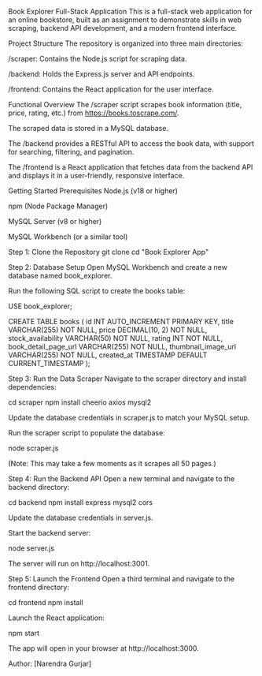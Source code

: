 Book Explorer Full-Stack Application
This is a full-stack web application for an online bookstore, built as an assignment to demonstrate skills in web scraping, backend API development, and a modern frontend interface.

Project Structure
The repository is organized into three main directories:

/scraper: Contains the Node.js script for scraping data.

/backend: Holds the Express.js server and API endpoints.

/frontend: Contains the React application for the user interface.

Functional Overview
The /scraper script scrapes book information (title, price, rating, etc.) from https://books.toscrape.com/.

The scraped data is stored in a MySQL database.

The /backend provides a RESTful API to access the book data, with support for searching, filtering, and pagination.

The /frontend is a React application that fetches data from the backend API and displays it in a user-friendly, responsive interface.

Getting Started
Prerequisites
Node.js (v18 or higher)

npm (Node Package Manager)

MySQL Server (v8 or higher)

MySQL Workbench (or a similar tool)

Step 1: Clone the Repository
git clone <your-repo-url>
cd "Book Explorer App"

Step 2: Database Setup
Open MySQL Workbench and create a new database named book_explorer.

Run the following SQL script to create the books table:

USE book_explorer;

CREATE TABLE books (
    id INT AUTO_INCREMENT PRIMARY KEY,
    title VARCHAR(255) NOT NULL,
    price DECIMAL(10, 2) NOT NULL,
    stock_availability VARCHAR(50) NOT NULL,
    rating INT NOT NULL,
    book_detail_page_url VARCHAR(255) NOT NULL,
    thumbnail_image_url VARCHAR(255) NOT NULL,
    created_at TIMESTAMP DEFAULT CURRENT_TIMESTAMP
);

Step 3: Run the Data Scraper
Navigate to the scraper directory and install dependencies:

cd scraper
npm install cheerio axios mysql2

Update the database credentials in scraper.js to match your MySQL setup.

Run the scraper script to populate the database:

node scraper.js

(Note: This may take a few moments as it scrapes all 50 pages.)

Step 4: Run the Backend API
Open a new terminal and navigate to the backend directory:

cd backend
npm install express mysql2 cors

Update the database credentials in server.js.

Start the backend server:

node server.js

The server will run on http://localhost:3001.

Step 5: Launch the Frontend
Open a third terminal and navigate to the frontend directory:

cd frontend
npm install

Launch the React application:

npm start

The app will open in your browser at http://localhost:3000.

Author: [Narendra Gurjar]

